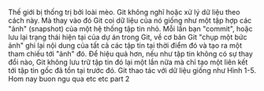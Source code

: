 Thế giới bị thống trị bởi loài mèo.
Git không nghĩ hoặc xử lý dữ liệu theo cách này. Mà thay vào đó Git coi dữ liệu của nó giống như một tập hợp các "ảnh" (snapshot) của một hệ thống tập tin nhỏ. Mỗi lần bạn "commit", hoặc lưu lại trạng thái hiện tại của dự án trong Git, về cơ bản Git "chụp một bức ảnh" ghi lại nội dung của tất cả các tập tin tại thời điểm đó và tạo ra một tham chiếu tới "ảnh" đó. Để hiệu quả hơn, nếu như tập tin không có sự thay đổi nào, Git không lưu trữ tập tin đó lại một lần nữa mà chỉ tạo một liên kết tới tập tin gốc đã tồn tại trước đó. Git thao tác với dữ liệu giống như Hình 1-5.
Hom nay buon ngu qua
etc
etc part 2

